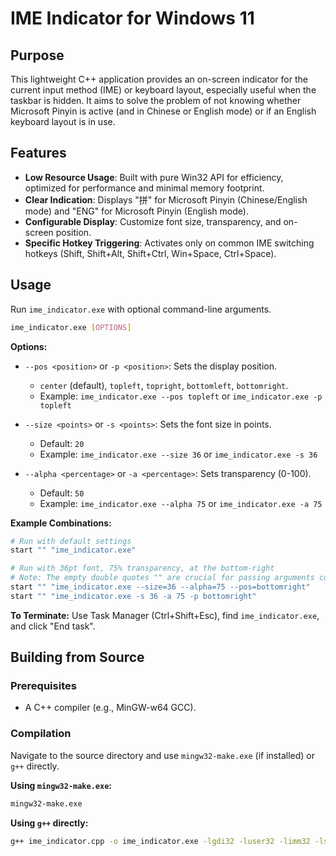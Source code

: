 # IME Indicator for Windows 11

## Purpose

This lightweight C++ application provides an on-screen indicator for the current input method (IME) or keyboard layout, especially useful when the taskbar is hidden. It aims to solve the problem of not knowing whether Microsoft Pinyin is active (and in Chinese or English mode) or if an English keyboard layout is in use.

## Features

*   **Low Resource Usage**: Built with pure Win32 API for efficiency, optimized for performance and minimal memory footprint.
*   **Clear Indication**: Displays "拼" for Microsoft Pinyin (Chinese/English mode) and "ENG" for Microsoft Pinyin (English mode).
*   **Configurable Display**: Customize font size, transparency, and on-screen position.
*   **Specific Hotkey Triggering**: Activates only on common IME switching hotkeys (Shift, Shift+Alt, Shift+Ctrl, Win+Space, Ctrl+Space).

## Usage

Run `ime_indicator.exe` with optional command-line arguments.

```bash
ime_indicator.exe [OPTIONS]
```

**Options:**

*   `--pos <position>` or `-p <position>`: Sets the display position.
    *   `center` (default), `topleft`, `topright`, `bottomleft`, `bottomright`.
    *   Example: `ime_indicator.exe --pos topleft` or `ime_indicator.exe -p topleft`

*   `--size <points>` or `-s <points>`: Sets the font size in points.
    *   Default: `20`
    *   Example: `ime_indicator.exe --size 36` or `ime_indicator.exe -s 36`

*   `--alpha <percentage>` or `-a <percentage>`: Sets transparency (0-100).
    *   Default: `50`
    *   Example: `ime_indicator.exe --alpha 75` or `ime_indicator.exe -a 75`

**Example Combinations:**

```bash
# Run with default settings
start "" "ime_indicator.exe"

# Run with 36pt font, 75% transparency, at the bottom-right
# Note: The empty double quotes "" are crucial for passing arguments correctly when using 'start' in PowerShell/CMD.
start "" "ime_indicator.exe --size=36 --alpha=75 --pos=bottomright"
start "" "ime_indicator.exe -s 36 -a 75 -p bottomright"
```

**To Terminate:** Use Task Manager (Ctrl+Shift+Esc), find `ime_indicator.exe`, and click "End task".

## Building from Source

### Prerequisites

*   A C++ compiler (e.g., MinGW-w64 GCC).

### Compilation

Navigate to the source directory and use `mingw32-make.exe` (if installed) or `g++` directly.

**Using `mingw32-make.exe`:**

```bash
mingw32-make.exe
```

**Using `g++` directly:**

```bash
g++ ime_indicator.cpp -o ime_indicator.exe -lgdi32 -luser32 -limm32 -lshell32 -mwindows
```